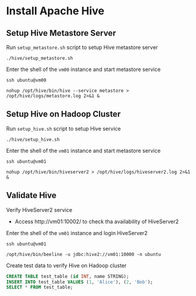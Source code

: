 # Install Apache Hive

## Setup Hive Metastore Server

Run `setup_metastore.sh` script to setup Hive metastore server

```shell
./hive/setup_metastore.sh
```

Enter the shell of the `vm00` instance and start metastore service

```shell
ssh ubuntu@vm00

nohup /opt/hive/bin/hive --service metastore > /opt/hive/logs/metastore.log 2>&1 &
```

## Setup Hive on Hadoop Cluster

Run `setup_hive.sh` script to setup Hive service

```shell
./hive/setup_hive.sh
```

Enter the shell of the `vm01` instance and start metastore service

```shell
ssh ubuntu@vm01

nohup /opt/hive/bin/hiveserver2 > /opt/hive/logs/hiveserver2.log 2>&1 &
```

## Validate Hive

Verify HiveServer2 service

- Access http://vm01:10002/ to check tha availability of HiveServer2

Enter the shell of the `vm01` instance and login HiveServer2 

```shell
ssh ubuntu@vm01

/opt/hive/bin/beeline -u jdbc:hive2://vm01:10000 -n ubuntu
```

Create test data to verify Hive on Hadoop cluster
```sql
CREATE TABLE test_table (id INT, name STRING);
INSERT INTO test_table VALUES (1, 'Alice'), (2, 'Bob');
SELECT * FROM test_table;
```